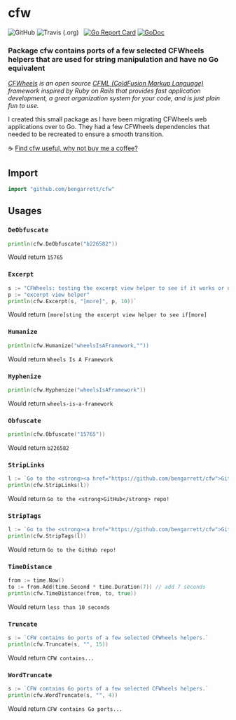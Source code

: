 # cfw

![GitHub](https://img.shields.io/github/license/bengarrett/cfw?style=flat-square)
![Travis (.org)](https://img.shields.io/travis/bengarrett/cfw?style=flat-square)
&nbsp;
[![Go Report Card](https://goreportcard.com/badge/github.com/bengarrett/cfw)](https://goreportcard.com/report/github.com/bengarrett/cfw) [![GoDoc](https://godoc.org/github.com/bengarrett/cfw?status.svg)](https://godoc.org/github.com/bengarrett/cfw)

### Package cfw contains ports of a few selected CFWheels helpers that are used for string manipulation and have no Go equivalent

_[CFWheels](https://cfwheels.org/) is an open source [CFML (ColdFusion Markup Language)](http://lucee.org/) framework inspired by Ruby on Rails that provides fast application development, a great organization system for your code, and is just plain fun to use._

I created this small package as I have been migrating CFWheels web applications over to Go. They had a few CFWheels dependencies that needed to be recreated to ensure a smooth transition.

☕ [Find cfw useful, why not buy me a coffee?](https://www.buymeacoffee.com/4rtEGvUIY)

## Import

```Go
import "github.com/bengarrett/cfw"
```

## Usages

### `DeObfuscate`

```Go
println(cfw.DeObfuscate("b226582"))
```

Would return `15765`

### `Excerpt`

```Go
s := "CFWheels: testing the excerpt view helper to see if it works or not."
p := "excerpt view helper"
println(cfw.Excerpt(s, "[more]", p, 10))`
```

Would return `[more]sting the excerpt view helper to see if[more]`

### `Humanize`

```Go
println(cfw.Humanize("wheelsIsAFramework,""))
```

Would return `Wheels Is A Framework`

### `Hyphenize`

```Go
println(cfw.Hyphenize("wheelsIsAFramework"))
```

Would return `wheels-is-a-framework`

### `Obfuscate`

```Go
println(cfw.Obfuscate("15765"))
```

Would return `b226582`

### `StripLinks`

```Go
l := `Go to the <strong><a href="https://github.com/bengarrett/cfw">GitHub</a></strong> repo!`
println(cfw.StripLinks(l))
```

Would return `Go to the <strong>GitHub</strong> repo!`

### `StripTags`

```Go
l := `Go to the <strong><a href="https://github.com/bengarrett/cfw">GitHub</a></strong> repo!`
println(cfw.StripTags(l))
```

Would return `Go to the GitHub repo!`

### `TimeDistance`

```Go
from := time.Now()
to := from.Add(time.Second * time.Duration(7)) // add 7 seconds
println(cfw.TimeDistance(from, to, true))
```

Would return `less than 10 seconds`

### `Truncate`

```Go
s := `CFW contains Go ports of a few selected CFWheels helpers.`
println(cfw.Truncate(s, "", 15))

```

Would return `CFW contains...`

### `WordTruncate`

```Go
s := `CFW contains Go ports of a few selected CFWheels helpers.`
println(cfw.WordTruncate(s, "", 4))

```

Would return `CFW contains Go ports...`
